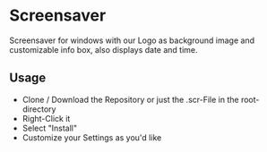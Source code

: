 # Screensaver

Screensaver for windows with our Logo as background image and customizable info box, also displays date and time.

## Usage

* Clone / Download the Repository or just the .scr-File in the root-directory
* Right-Click it
* Select "Install"
* Customize your Settings as you'd like
